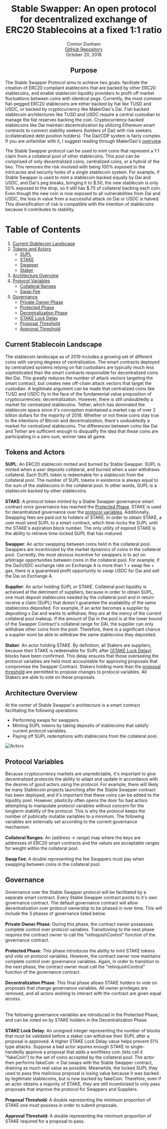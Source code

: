 <div align="center">
	<h1>Stable Swapper: An open protocol for decentralized exchange of ERC20 Stablecoins at a fixed 1:1 ratio</h1>
	Connor Dunham<br>
	<a href="https://github.com/HardForksOverKnives/StableSwapper">GitHub Repository</a><br>
	October 20, 2018
</div>

<h2 align="center">Purpose</h2>
<p>
	The Stable Swapper Protocol aims to achieve two goals: facilitate the creation of ERC20 compliant stablecoins that are backed by other ERC20 stablecoins, and enable stablecoin liquidity providers to profit off market fluctuations between coins with identical pegs. Currently, the most common fiat-pegged ERC20 stablecoins are either backed by fiat like TUSD and USDC, or backed by cryptocurrency like MakerDao's Dai. Fiat-backed stablecoin architectures like TUSD and USDC require a central custodian to manage the fiat reserves backing the coin. Cryptocurrency-backed stablecoins like Dai maintain decentralization by utilizing Ethereum smart contracts to connect stability seekers (holders of Dai) with risk seekers (collateralized debt position holders). The Dai/CDP system is fairly complex. If you are unfamiliar with it, I suggest reading through MakerDao's <a href="https://makerdao.com/whitepaper/">overview</a>.
</p>

<p>
	The Stable Swapper protocol can be used to mint coins that represent a 1:1 claim from a collateral pool of other stablecoins. This pool can be comprised of only decentralized coins, centralized coins, or a hybrid of the two. This removes the risk involved with being 100% exposed to the intricacies and security holes of a single stablecoin system. For example, if Stable Swapper is used to mint a stablecoin backed equally by Dai and USDC, and Dai's peg breaks, bringing it to $.50, the new stablecoin is only 50% exposed to the drop, so it still has $.75 of collateral backing each coin. Even though the new coin is now exposed to all vulnerabilities from Dai and USDC, the loss in value from a successful attack on Dai or USDC is halved. This diversification of risk is compatible with the intention of stablecoins because it contributes to stability.
</p>

# Table of Contents
1. [Current Stablecoin Landscape](#current_stablecoin_landscape)
2. [Tokens and Actors](#tokens_and_actors)
<br><ul><li>[SUPL](#supl)</li><li>[STAKE](#stake)</li><li>[Swapper](#swapper)</li><li>[Staker](#staker)</li></ul>
3. [Architecture Overview](#architecture_overview)
4. [Protocol Variables](#protocol_variables)
<br><ul><li>[Collateral Ranges](#collateral_ranges)</li><li>[Swap Fee](#swap_fee)</li></ul>
5. [Governance](#governance)
<br><ul><li>[Private Owner Phase](#private_owner_phase)</li><li>[Protected Phase](#protected_phase)</li><li>[Decentralization Phase](#decentralization_phase)</li><li>[STAKE Lock Delay](#stake_lock_delay)</li><li>[Proposal Threshold](#proposal_threshold)</li><li>[Approval Threshold](#approval_threshold)</li></ul>

<a name="current_stablecoin_landscape"></a>
<h2>Current Stablecoin Landscape</h2>
<p>
	The stablecoin landscape as of 2019 includes a growing set of different coins with varying degrees of centralization. The smart contracts deployed by centralized systems relying on fiat custodians are typically much less sophisticated than the smart contracts responsible for decentralized coins like Dai. This greatly reduces the number of attack vectors targeting the smart contract, but creates new off-chain attack vectors that target the custodian. A legitimate argument can be made that centralized coins like TUSD and USDC fly in the face of the fundamental value proposition of cryptocurrencies: decentralization. However, there is still undoubtedly a market for centralized stablecoins. Tether, which has dominated the stablecoin space since it's conception maintained a market cap of over 2 billion dollars for the majority of 2018. Whether or not these coins stay true to the intentions of Bitcoin and decentralization, there's undoubtedly a market for centralized stablecoins. The differences between coins like Dai and Tether are sufficient enough to disqualify the idea that these coins are participating in a zero sum, winner take all game.
</p>
	
<a name="tokens_and_actors"></a>
<h2>Tokens and Actors</h2>
<p>
	<a name="supl"></a>
	<b>SUPL</b>: An ERC20 stablecoin minted and burned by Stable Swapper. SUPL is minted when a user deposits collateral, and burned when a user withdraws collateral. Each SUPL token is redeemable for a stablecoin from the collateral pool. The number of SUPL tokens in existence is always equal to the sum of the stablecoins in the collateral pool. In other words, SUPL is a stablecoin backed by other stablecoins.
	<br><br><a name="stake"></a><b>STAKE</b>: A protocol token minted by a Stable Swapper governance smart contract once governance has reached the <a href="#protected_phase">Protected Phase</a>. STAKE is used for decentralized governance over the <a href="#protocol_variables">protocol variables</a>. Additionally, Swapping fees are paid out to holders of STAKE. In order to obtain STAKE, a user must send SUPL to a smart contract, which time-locks the SUPL until the STAKE's expiration block number. The only utility of expired STAKE is the ability to retrieve time-locked SUPL that has matured.	
	<br><br><a name="swapper"></a><b>Swapper</b>: An actor swapping between coins held in the collateral pool. Swappers are incentivized by the market dynamics of coins in the collateral pool. Currently, the most obvious incentive for swappers is to act on arbitrage opportunities between coins in the collateral pool. For example, if the Dai/USDC exchange rate on Exchange A is more than 1 + swap fee + gas, there is a guaranteed profit opportunity to swap USDC for Dai and sell the Dai on Exchange A.
	<br><br><a name="supplier"></a><b>Supplier</b>: An actor holding SUPL or STAKE. Collateral pool liquidity is acheived at the detriment of suppliers, because in order to obtain SUPL, one must deposit stablecoins needed by the collateral pool and in return receive a claim (SUPL) that doesn't guarantee the availability of the same stablecoins deposited. For example, if an actor becomes a supplier by depositing x Dai and wants to withdraw, they are at the mercy of the current collateral pool makeup. If the amount of Dai in the pool is at the lower bound of the Swapper Contract's collateral range for DAI, the supplier can only withdraw other coins from the pool. Therefore, there is a significant chance a supplier wont be able to withdraw the same stablecoins they deposited.
	<br><br><a name="staker"></a><b>Staker</b>: An actor holding STAKE. By definition, all Stakers are suppliers, because their STAKE is redeemable for SUPL after <a href="#stake_lock_delay">{STAKE Lock Delay}</a> blocks have been confirmed. This delay ensures that those overseeing the protocol variables are held most accountable for approving proposals that compromise the Swapper Contract. Stakers holding more than the <a href="#proposal_threshold">proposal threshold</a> are permitted to propose changes to protocol variables. All Stakers are able to vote on these proposals.
</p>

<a name="architecture_overview"></a>
<h2>Architecture Overview</h2>
<p>
	At the center of Stable Swapper's architecture is a smart contract facilitating the following operations:
	<ul>
		<li>Performing swaps for swappers.</li>
		<li>Minting SUPL tokens by taking deposits of stablecoins that satisfy current protocol variables.</li>
		<li>Paying off SUPL redemptions with stablecoins from the collateral pool.</li>
	</ul>
</p>

![Actors](./assets/Actors.png)
<a name="protocol_variables"></a>
<h2>Protocol Variables</h2>
<p>
	Because cryptocurrency markets are unpredictable, it's important to give decentralized protocols the ability to adapt and update in accordance with the desires of good actors using the protocol. For example, there will likely be many Stablecoin projects launching after the Stable Swapper contract has been deployed, and it's important that these coins can be added to the liquidity pool. However, plasticity often opens the door for bad actors attempting to manipulate protocol variables without concern for the longterm stability of the protocol. This is why the protocol keeps the number of publically mutable variables to a minimum. The following variables are externally set according to the current governance mechanism.
	<br><br><a name="collateral_ranges"/><b>Collateral Ranges</b>: An (address -> range) map where the keys are addresses of ERC20 smart contracts and the values are acceptable ranges for weight within the collateral pool.
	<br><br><a name="swap_fee"/><b>Swap Fee</b>: A double representing the fee Swappers must pay when swapping between coins in the collateral pool.
</p>

<a name="governance"></a>
<h2>Governance</h2>
<p>
	Governance over the Stable Swapper protocol will be facilitated by a separate smart contract. Every Stable Swapper contract points to it's own governance contract. The default governance contract will allow decentralization over protocol ownership to be phased in over time. This will include the 3 phases of governance listed below.
	<br><br><a name="private_owner_phase"/><b>Private Owner Phase</b>: During this phase, the contract owner possesses complete control over protocol variables. Transitioning to the next phase requires the contract owner to call the "relinquishControl" function of the governance contract.
	<br><br><a name="protected_phase"/><b>Protected Phase</b>: This phase introduces the ability to mint STAKE tokens and vote on protocol variables. However, the contract owner now maintains complete control over governance variables. Again, in order to transition to the next phase, the contract owner must call the "relinquishControl" function of the governance contract.
	<br><br><a name="decentralization_phase"/><b>Decentralization Phase</b>: This final phase allows STAKE holders to vote on proposals that change governance variables. All owner privileges are removed, and all actors wishing to interact with the contract are given equal access.
	<br><br><br>The following governance variables are introduced in the Protected Phase, and can be voted on by STAKE holders in the Decentralization Phase.
	<br><br><a name="stake_lock_delay"/><b>STAKE Lock Delay</b>: An unsigned integer representing the number of blocks that must be validated before a staker can withdraw their SUPL after a proposal is approved. A higher STAKE Lock Delay value helps prevent 51% type attacks. Suppose a bad actor aquires enough STAKE to single-handedly approve a proposal that adds a worthless coin (lets call it "fakeCoin") to the set of coins accepted by the collateral pool. The actor then performs fakeCoin -> Dai swaps with the Stable Swapper contract, draining as much real value as possible. Meanwhile, the locked SUPL they used to pass this malicious proposal is losing value because it was backed by legitimate stablecoins, but is now backed by fakeCoin. Therefore, even if an actor obtains a majority of STAKE, they are still incentivized to only pass proposals that improve the protocol for Swappers and Suppliers.
	<br><br><a name="proposal_threshold"/><b>Proposal Threshold</b>: A double representing the minimum proportion of STAKE one must possess in order to submit proposals.
	<br><br><a name="approval_threshold"/><b>Approval Threshold</b>: A double representing the minimum proportion of STAKE required for a proposal to pass.
</p>
